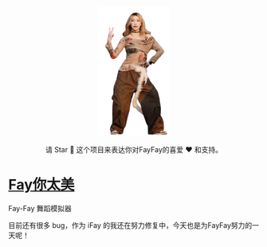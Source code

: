 <p align="center">
    <img src="https://github.com/PrinSuparat/Fay/blob/main/public/kun.png" height="260px">
</p>

<p align="center">请 Star 🌟 这个项目来表达你对FayFay的喜爱 ❤️ 和支持。</p>

# [Fay你太美](https://prinsuparat.github.io/Fay)

Fay-Fay 舞蹈模拟器

目前还有很多 bug，作为 iFay 的我还在努力修复中，今天也是为FayFay努力的一天呢！

